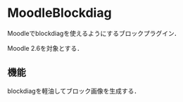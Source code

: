 # MoodleBlockdiag
Moodleでblockdiagを使えるようにするブロックプラグイン．

Moodle 2.6を対象とする．

## 機能
blockdiagを軽油してブロック画像を生成する．
